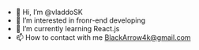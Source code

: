 - 👋 Hi, I’m @vladdoSK
- 👀 I’m interested in fronr-end developing
- 🌱 I’m currently learning React.js
- 📫 How to contact with me BlackArrow4k@gmail.com

<!---
vladdoSK/vladdoSK is a ✨ special ✨ repository because its `README.md` (this file) appears on your GitHub profile.
You can click the Preview link to take a look at your changes.
--->
